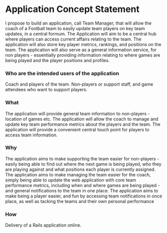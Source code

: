 # Application Concept Statement
I propose to build an application, call Team Manager, that will allow the coach of a Football team to easily update team players on key team updates, in a central formum.
The Application will aim to be a central hub where players can access current affairs relating to the team.
The application will also store key player metrics, rankings, and positions on the team.
The application will also serve as a general information service, for non players - essentially providing information relating to where games are being played and the player positions and profiles.

### Who are the intended users of the application
Coach and players of the team.
Non-players or support staff, and game attendees who want to support players.

### What
The application will provide general team information to non-players - location of games etc.
The application will allow the coach to manage and update key team performance metrics about the players and the team.
The application will provide a convenient central touch point for players to access team information.

### Why

The application aims to make supporting the team easier for non-players - easily being able to find out where the next game is being played, who they are playing against and what positions each player is currently assigned.
The application aims to make managing the team easier for the coach, simply being able to update the web application with core team performance metrics, including when and where games are being played - and general notifications to the team in one place.
The application aims to make being a player easier, and fun by accessing team notifications in once place, as well as tacking the teams and their own personal performance

### How
Delivery of a Rails application online.
